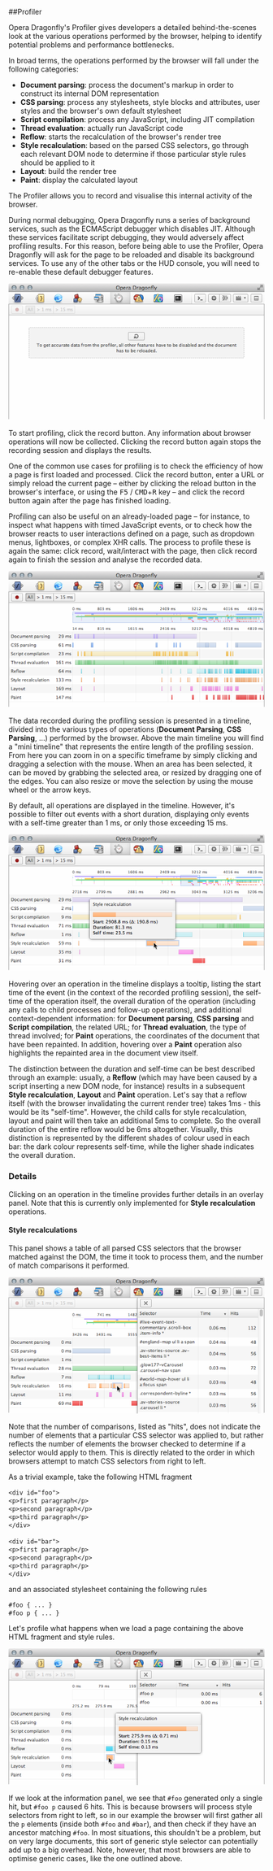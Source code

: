 ##Profiler

Opera Dragonfly's Profiler gives developers a detailed behind-the-scenes look at the various operations performed by the browser, helping to identify potential problems and performance bottlenecks.

In broad terms, the operations performed by the browser will fall under the following categories:

* **Document parsing**: process the document's markup in order to construct its internal DOM representation
* **CSS parsing**: process any stylesheets, style blocks and attributes, user styles and the browser's own default stylesheet
* **Script compilation**: process any JavaScript, including JIT compilation
* **Thread evaluation**: actually run JavaScript code
* **Reflow**: starts the recalculation of the browser's render tree
* **Style recalculation**: based on the parsed CSS selectors, go through each relevant DOM node to determine if those particular style rules should be applied to it
* **Layout**: build the render tree
* **Paint**: display the calculated layout

The Profiler allows you to record and visualise this internal activity of the browser.

During normal debugging, Opera Dragonfly runs a series of background services, such as the ECMAScript debugger which disables JIT. Although these services facilitate script debugging, they would adversely affect profiling results. For this reason, before being able to use the Profiler, Opera Dragonfly will ask for the page to be reloaded and disable its background services. To use any of the other tabs or the HUD console, you will need to re-enable these default debugger features.

<img src="img/profiler-reload.png" alt="The Profiler tab, showing a reload button and the notice 'To get accurate data from the profiler, all other features have to be disabled and the document has to be reloaded.'">

To start profiling, click the record button. Any information about browser operations will now be collected. Clicking the record button again stops the recording session and displays the results.

One of the common use cases for profiling is to check the efficiency of how a page is first loaded and processed. Click the record button, enter a URL or simply reload the current page – either by clicking the reload button in the browser's interface, or using the <kbd>F5</kbd> / <kbd>CMD</kbd>+<kbd>R</kbd> key – and click the record button again after the page has finished loading.

Profiling can also be useful on an already-loaded page – for instance, to inspect what happens with timed JavaScript events, or to check how the browser reacts to user interactions defined on a page, such as dropdown menus, lightboxes, or complex XHR calls. The process to profile these is again the same: click record, wait/interact with the page, then click record again to finish the session and analyse the recorded data.

<img src="img/profiler-timeline.png" alt="The Profiler, showing the timeline of browser operations after a succesfull recording session">

The data recorded during the profiling session is presented in a timeline, divided into the various types of operations (**Document Parsing**, **CSS Parsing**, …) performed by the browser. Above the main timeline you will find a "mini timeline" that represents the entire length of the profiling session. From here you can zoom in on a specific timeframe by simply clicking and dragging a selection with the mouse. When an area has been selected, it can be moved by grabbing the selected area, or resized by dragging one of the edges. You can also resize or move the selection by using the mouse wheel or the arrow keys.

By default, all operations are displayed in the timeline. However, it's possible to filter out events with a short duration, displaying only events with a self-time greater than 1 ms, or only those exceeding 15 ms.

<img src="img/profiler-tooltip.png" alt="A Thread evaluation operation in the timeline being hovered, with a related tooltip displaying information relevant to that operation">

Hovering over an operation in the timeline displays a tooltip, listing the start time of the event (in the context of the recorded profiling session), the self-time of the operation itself, the overall duration of the operation (including any calls to child processes and follow-up operations), and additional context-dependent information: for **Document parsing**, **CSS parsing** and **Script compilation**, the related URL; for **Thread evaluation**, the type of thread involved; for **Paint** operations, the coordinates of the document that have been repainted. In addition, hovering over a **Paint** operation also highlights the repainted area in the document view itself.

The distinction between the duration and self-time can be best described through an example: usually, a **Reflow** (which may have been caused by a script inserting a new DOM node, for instance) results in a subsequent **Style recalculation**, **Layout** and **Paint** operation. Let's say that a reflow itself (with the browser invalidating the current render tree) takes 1ms - this would be its "self-time". However, the child calls for style recalculation, layout and paint will then take an additional 5ms to complete. So the overall duration of the entire reflow would be 6ms altogether. Visually, this distinction is represented by the different shades of colour used in each bar: the dark colour represents self-time, while the ligher shade indicates the overall duration.

### Details

Clicking on an operation in the timeline provides further details in an overlay panel. Note that this is currently only implemented for **Style recalculation** operations.

#### Style recalculations

This panel shows a table of all parsed CSS selectors that the browser matched against the DOM, the time it took to process them, and the number of match comparisons it performed.

<img src="img/profiler-style-recalculation-tooltip-details.png" alt="A highlighted style recalculation operation in the timeline, with the list of related CSS selectors in the details panel">

Note that the number of comparisons, listed as "hits", does not indicate the number of elements that a particular CSS selector was applied to, but rather reflects the number of elements the browser checked to determine if a selector would apply to them. This is directly related to the order in which browsers attempt to match CSS selectors from right to left.

As a trivial example, take the following HTML fragment

	<div id="foo">
	<p>first paragraph</p>
	<p>second paragraph</p>
	<p>third paragraph</p>
	</div>
	
	<div id="bar">
	<p>first paragraph</p>
	<p>second paragraph</p>
	<p>third paragraph</p>
	</div>

and an associated stylesheet containing the following rules

	#foo { ... }
	#foo p { ... }

Let's profile what happens when we load a page containing the above HTML fragment and style rules.

<img src="img/profiler-style-recalculation-details-example-hits.png" alt="Details view of the trivial example, showing the hits for '#foo' and '#foo p'">

If we look at the information panel, we see that `#foo` generated only a single hit, but `#foo p` caused 6 hits. This is because browsers will process style selectors from right to left, so in our example the browser will first gather all the `p` elements (inside both `#foo` and `#bar`), and then check if they have an ancestor matching `#foo`. In most situations, this shouldn't be a problem, but on very large documents, this sort of generic style selector can potentially add up to a big overhead. Note, however, that most browsers are able to optimise generic cases, like the one outlined above.